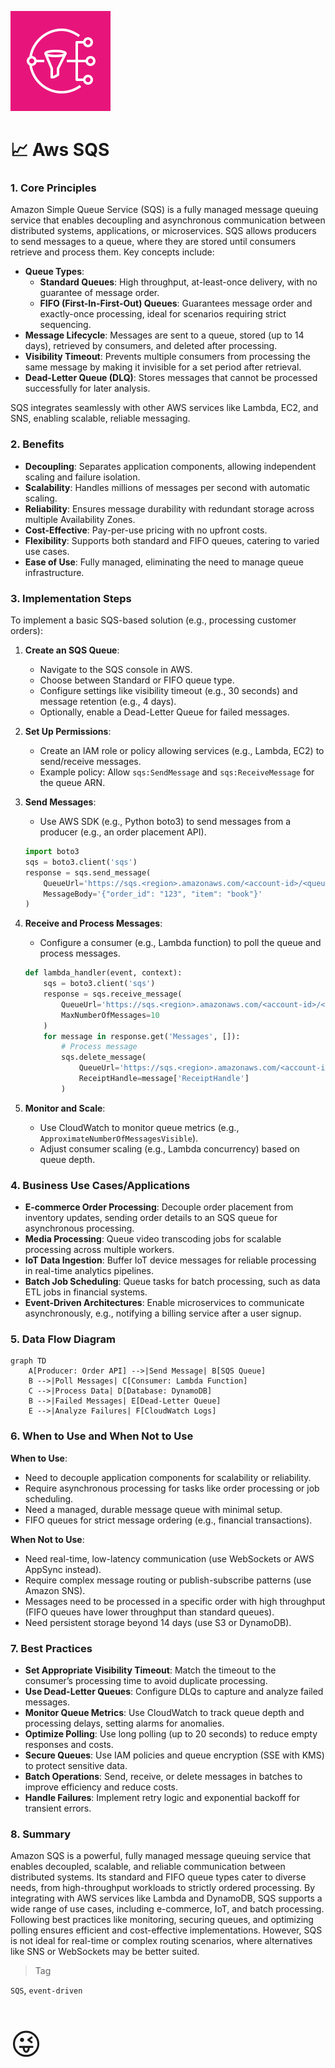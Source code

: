 ![SQS](../../../img/aws/Arch_App-Integration/64/Arch_Amazon-Simple-Notification-Service_64.svg)

# 📈 Aws SQS


### 1. Core Principles

Amazon Simple Queue Service (SQS) is a fully managed message queuing service that enables decoupling and asynchronous communication between distributed systems, applications, or microservices. SQS allows producers to send messages to a queue, where they are stored until consumers retrieve and process them. Key concepts include:

* **Queue Types**:
  * **Standard Queues**: High throughput, at-least-once delivery, with no guarantee of message order.
  * **FIFO (First-In-First-Out) Queues**: Guarantees message order and exactly-once processing, ideal for scenarios requiring strict sequencing.
* **Message Lifecycle**: Messages are sent to a queue, stored (up to 14 days), retrieved by consumers, and deleted after processing.
* **Visibility Timeout**: Prevents multiple consumers from processing the same message by making it invisible for a set period after retrieval.
* **Dead-Letter Queue (DLQ)**: Stores messages that cannot be processed successfully for later analysis.

SQS integrates seamlessly with other AWS services like Lambda, EC2, and SNS, enabling scalable, reliable messaging.

### 2. Benefits

* **Decoupling**: Separates application components, allowing independent scaling and failure isolation.
* **Scalability**: Handles millions of messages per second with automatic scaling.
* **Reliability**: Ensures message durability with redundant storage across multiple Availability Zones.
* **Cost-Effective**: Pay-per-use pricing with no upfront costs.
* **Flexibility**: Supports both standard and FIFO queues, catering to varied use cases.
* **Ease of Use**: Fully managed, eliminating the need to manage queue infrastructure.

### 3. Implementation Steps

To implement a basic SQS-based solution (e.g., processing customer orders):

1. **Create an SQS Queue**:
   * Navigate to the SQS console in AWS.
   * Choose between Standard or FIFO queue type.
   * Configure settings like visibility timeout (e.g., 30 seconds) and message retention (e.g., 4 days).
   * Optionally, enable a Dead-Letter Queue for failed messages.
2. **Set Up Permissions**:
   * Create an IAM role or policy allowing services (e.g., Lambda, EC2) to send/receive messages.
   * Example policy: Allow `sqs:SendMessage` and `sqs:ReceiveMessage` for the queue ARN.
3.  **Send Messages**:

    * Use AWS SDK (e.g., Python boto3) to send messages from a producer (e.g., an order placement API).

    ```python
    import boto3
    sqs = boto3.client('sqs')
    response = sqs.send_message(
        QueueUrl='https://sqs.<region>.amazonaws.com/<account-id>/<queue-name>',
        MessageBody='{"order_id": "123", "item": "book"}'
    )
    ```
4.  **Receive and Process Messages**:

    * Configure a consumer (e.g., Lambda function) to poll the queue and process messages.

    ```python
    def lambda_handler(event, context):
        sqs = boto3.client('sqs')
        response = sqs.receive_message(
            QueueUrl='https://sqs.<region>.amazonaws.com/<account-id>/<queue-name>',
            MaxNumberOfMessages=10
        )
        for message in response.get('Messages', []):
            # Process message
            sqs.delete_message(
                QueueUrl='https://sqs.<region>.amazonaws.com/<account-id>/<queue-name>',
                ReceiptHandle=message['ReceiptHandle']
            )
    ```
5. **Monitor and Scale**:
   * Use CloudWatch to monitor queue metrics (e.g., `ApproximateNumberOfMessagesVisible`).
   * Adjust consumer scaling (e.g., Lambda concurrency) based on queue depth.

### 4. Business Use Cases/Applications

* **E-commerce Order Processing**: Decouple order placement from inventory updates, sending order details to an SQS queue for asynchronous processing.
* **Media Processing**: Queue video transcoding jobs for scalable processing across multiple workers.
* **IoT Data Ingestion**: Buffer IoT device messages for reliable processing in real-time analytics pipelines.
* **Batch Job Scheduling**: Queue tasks for batch processing, such as data ETL jobs in financial systems.
* **Event-Driven Architectures**: Enable microservices to communicate asynchronously, e.g., notifying a billing service after a user signup.

### 5. Data Flow Diagram

```mermaid
graph TD
    A[Producer: Order API] -->|Send Message| B[SQS Queue]
    B -->|Poll Messages| C[Consumer: Lambda Function]
    C -->|Process Data| D[Database: DynamoDB]
    B -->|Failed Messages| E[Dead-Letter Queue]
    E -->|Analyze Failures| F[CloudWatch Logs]
```

### 6. When to Use and When Not to Use

**When to Use**:

* Need to decouple application components for scalability or reliability.
* Require asynchronous processing for tasks like order processing or job scheduling.
* Need a managed, durable message queue with minimal setup.
* FIFO queues for strict message ordering (e.g., financial transactions).

**When Not to Use**:

* Need real-time, low-latency communication (use WebSockets or AWS AppSync instead).
* Require complex message routing or publish-subscribe patterns (use Amazon SNS).
* Messages need to be processed in a specific order with high throughput (FIFO queues have lower throughput than standard queues).
* Need persistent storage beyond 14 days (use S3 or DynamoDB).

### 7. Best Practices

* **Set Appropriate Visibility Timeout**: Match the timeout to the consumer’s processing time to avoid duplicate processing.
* **Use Dead-Letter Queues**: Configure DLQs to capture and analyze failed messages.
* **Monitor Queue Metrics**: Use CloudWatch to track queue depth and processing delays, setting alarms for anomalies.
* **Optimize Polling**: Use long polling (up to 20 seconds) to reduce empty responses and costs.
* **Secure Queues**: Use IAM policies and queue encryption (SSE with KMS) to protect sensitive data.
* **Batch Operations**: Send, receive, or delete messages in batches to improve efficiency and reduce costs.
* **Handle Failures**: Implement retry logic and exponential backoff for transient errors.

### 8. Summary

Amazon SQS is a powerful, fully managed message queuing service that enables decoupled, scalable, and reliable communication between distributed systems. Its standard and FIFO queue types cater to diverse needs, from high-throughput workloads to strictly ordered processing. By integrating with AWS services like Lambda and DynamoDB, SQS supports a wide range of use cases, including e-commerce, IoT, and batch processing. Following best practices like monitoring, securing queues, and optimizing polling ensures efficient and cost-effective implementations. However, SQS is not ideal for real-time or complex routing scenarios, where alternatives like SNS or WebSockets may be better suited.

> Tag

`SQS`, `event-driven`

  <p onclick="navigator.clipboard.writeText('&#128540;')"  style="font-size:48px">&#128540;</p>